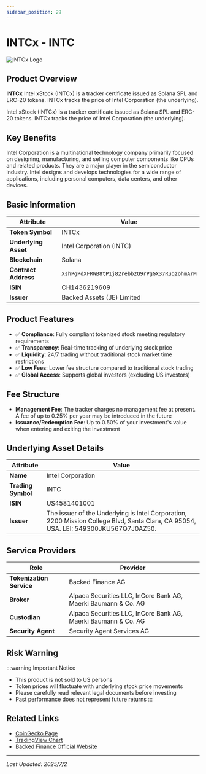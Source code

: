 ```yaml
---
sidebar_position: 29
---
```


# INTCx - INTC

![INTCx Logo](/img/tokens/intcx.svg)

## Product Overview

**INTCx** Intel xStock (INTCx) is a tracker certificate issued as Solana SPL and ERC-20 tokens. INTCx tracks the price of Intel Corporation (the underlying).

Intel xStock (INTCx) is a tracker certificate issued as Solana SPL and ERC-20 tokens. INTCx tracks the price of Intel Corporation (the underlying).

## Key Benefits

Intel Corporation is a multinational technology company primarily focused on designing, manufacturing, and selling computer components like CPUs and related products. They are a major player in the semiconductor industry. Intel designs and develops technologies for a wide range of applications, including personal computers, data centers, and other devices.

## Basic Information

| Attribute | Value |
|------|----|
| **Token Symbol** | INTCx |
| **Underlying Asset** | Intel Corporation (INTC) |
| **Blockchain** | Solana |
| **Contract Address** | `XshPgPdXFRWB8tP1j82rebb2Q9rPgGX37RuqzohmArM` |
| **ISIN** | CH1436219609 |
| **Issuer** | Backed Assets (JE) Limited |

## Product Features

- ✅ **Compliance**: Fully compliant tokenized stock meeting regulatory requirements
- ✅ **Transparency**: Real-time tracking of underlying stock price
- ✅ **Liquidity**: 24/7 trading without traditional stock market time restrictions
- ✅ **Low Fees**: Lower fee structure compared to traditional stock trading
- ✅ **Global Access**: Supports global investors (excluding US investors)

## Fee Structure

- **Management Fee**: The tracker charges no management fee at present. A fee of up to 0.25% per year may be introduced in the future
- **Issuance/Redemption Fee**: Up to 0.50% of your investment's value when entering and exiting the investment

## Underlying Asset Details

| Attribute | Value |
|------|----|
| **Name** | Intel Corporation |
| **Trading Symbol** | INTC |
| **ISIN** | US4581401001 |
| **Issuer** | The issuer of the Underlying is Intel Corporation, 2200 Mission College Blvd, Santa Clara, CA 95054, USA. LEI: 549300JKU567Q7J0AZ50. |

## Service Providers

| Role | Provider |
|------|----|
| **Tokenization Service** | Backed Finance AG |
| **Broker** | Alpaca Securities LLC, InCore Bank AG, Maerki Baumann & Co. AG |
| **Custodian** | Alpaca Securities LLC, InCore Bank AG, Maerki Baumann & Co. AG |
| **Security Agent** | Security Agent Services AG |

## Risk Warning

:::warning Important Notice
- This product is not sold to US persons
- Token prices will fluctuate with underlying stock price movements
- Please carefully read relevant legal documents before investing
- Past performance does not represent future returns
:::

## Related Links

- [CoinGecko Page](https://www.coingecko.com/)
- [TradingView Chart](https://www.tradingview.com/)
- [Backed Finance Official Website](https://backed.fi/)

---

*Last Updated: 2025/7/2*
